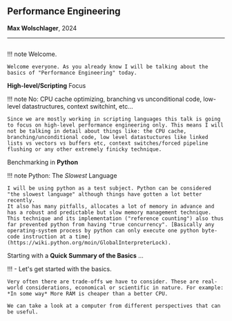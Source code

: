 ## Performance Engineering 

**Max Wolschlager**, 2024

---
```
```

!!! note
    Welcome.

    Welcome everyone. As you already know I will be talking about the basics of "Performance Engineering" today. 

**High-level/Scripting** Focus

!!! note 
    No: CPU cache optimizing, branching vs unconditional code, low-level datastructures, context switchint, etc...

    Since we are mostly working in scripting languages this talk is going to focus on high-level performance engineering only. This means I will not be talking in detail about things like: the CPU cache, branching/unconditional code, low level datastuctures like linked lists vs vectors vs buffers etc, context switches/forced pipeline flushing or any other extremely finicky technique.

Benchmarking in **Python**

!!! note
    Python: The *Slowest* Language

    I will be using python as a test subject. Python can be considered "the slowest language" although things have gotten a lot better recently. 
    It also has many pitfalls, allocates a lot of memory in advance and has a robust and predictable but slow memory management technique. This technique and its implementation ("reference counting") also thus far prevented python from having "true concurrency". [Basically any operating-system process by python can only execute one python byte-code instruction at a time](https://wiki.python.org/moin/GlobalInterpreterLock).

Starting with a **Quick Summary of the Basics** ...

!!! -
    Let's get started with the basics.

    Very often there are trade-offs we have to consider. These are real-world considerations, economical or scientific in nature. For example: *In some way* More RAM is cheaper than a better CPU.

    We can take a look at a computer from different perspectives that can be useful.


